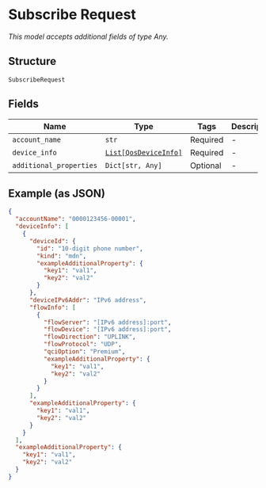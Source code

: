 
# Subscribe Request

*This model accepts additional fields of type Any.*

## Structure

`SubscribeRequest`

## Fields

| Name | Type | Tags | Description |
|  --- | --- | --- | --- |
| `account_name` | `str` | Required | - |
| `device_info` | [`List[QosDeviceInfo]`](../../doc/models/qos-device-info.md) | Required | - |
| `additional_properties` | `Dict[str, Any]` | Optional | - |

## Example (as JSON)

```json
{
  "accountName": "0000123456-00001",
  "deviceInfo": [
    {
      "deviceId": {
        "id": "10-digit phone number",
        "kind": "mdn",
        "exampleAdditionalProperty": {
          "key1": "val1",
          "key2": "val2"
        }
      },
      "deviceIPv6Addr": "IPv6 address",
      "flowInfo": [
        {
          "flowServer": "[IPv6 address]:port",
          "flowDevice": "[IPv6 address]:port",
          "flowDirection": "UPLINK",
          "flowProtocol": "UDP",
          "qciOption": "Premium",
          "exampleAdditionalProperty": {
            "key1": "val1",
            "key2": "val2"
          }
        }
      ],
      "exampleAdditionalProperty": {
        "key1": "val1",
        "key2": "val2"
      }
    }
  ],
  "exampleAdditionalProperty": {
    "key1": "val1",
    "key2": "val2"
  }
}
```

